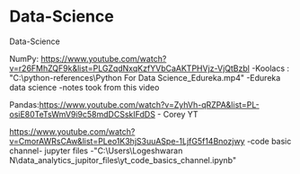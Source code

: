 # Data-Science
Data-Science

NumPy: https://www.youtube.com/watch?v=r26FMhZQF9k&list=PLGZqdNxqKzfYVbCaAKTPHVjz-VjQtBzbl            -Koolacs
     : "C:\python-references\Python For Data Science_Edureka.mp4"                                      -Edureka data science -notes took from this video


     
Pandas:https://www.youtube.com/watch?v=ZyhVh-qRZPA&list=PL-osiE80TeTsWmV9i9c58mdDCSskIFdDS            - Corey YT

https://www.youtube.com/watch?v=CmorAWRsCAw&list=PLeo1K3hjS3uuASpe-1LjfG5f14Bnozjwy -code basic channel- jupyter files -"C:\Users\Logeshwaran N\data_analytics_jupitor_files\yt_code_basics_channel.ipynb"
